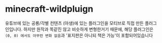 # minecraft-wildpluign

유튜브에 있는 공룡/각별 컨텐츠 (야생)에 있는 플러그인을 모티브로 직접 만든 플러그인입니다.
하지만 원작과 똑같진 않고 비슷하게 변형한거기 때문에, 해당 플러그인은 `(0, 0) 에서도 아무런 변화 없음`과 '표지판은 아니되 책은 가능'이 포함되어있습니다
